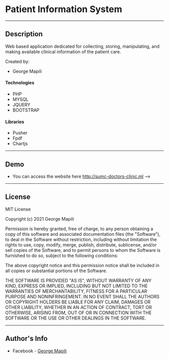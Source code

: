 # Patient Information System

---

## Description

Web based application dedicated for collecting, storing, manipulating, and making available clinical information of the patient care.

Created by:

- George Mapili

#### Technologies

- PHP
- MYSQL
- JQUERY
- BOOTSTRAP

#### Libraries

- Pusher
- Fpdf
- Chartjs

---

## Demo

- You can access the website here http://sumc-doctors-clinic.ml -->

---

## License

MIT License

Copyright (c) 2021 George Mapili

Permission is hereby granted, free of charge, to any person obtaining a copy
of this software and associated documentation files (the "Software"), to deal
in the Software without restriction, including without limitation the rights
to use, copy, modify, merge, publish, distribute, sublicense, and/or sell
copies of the Software, and to permit persons to whom the Software is
furnished to do so, subject to the following conditions:

The above copyright notice and this permission notice shall be included in all
copies or substantial portions of the Software.

THE SOFTWARE IS PROVIDED "AS IS", WITHOUT WARRANTY OF ANY KIND, EXPRESS OR
IMPLIED, INCLUDING BUT NOT LIMITED TO THE WARRANTIES OF MERCHANTABILITY,
FITNESS FOR A PARTICULAR PURPOSE AND NONINFRINGEMENT. IN NO EVENT SHALL THE
AUTHORS OR COPYRIGHT HOLDERS BE LIABLE FOR ANY CLAIM, DAMAGES OR OTHER
LIABILITY, WHETHER IN AN ACTION OF CONTRACT, TORT OR OTHERWISE, ARISING FROM,
OUT OF OR IN CONNECTION WITH THE SOFTWARE OR THE USE OR OTHER DEALINGS IN THE
SOFTWARE.

---

## Author's Info

- Facebook - [George Mapili](https://www.facebook.com/geo.malik.75839/)
